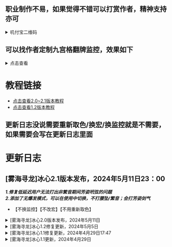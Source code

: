 ## 职业制作不易，如果觉得不错可以打赏作者，精神支持亦可
<details>
<summary>叽付宝二维码</summary>  
	
![87dcc65ee628ac8963c01c977330726b](https://github.com/iderfl/mm-bx/assets/90140812/fc855b87-7474-4a6b-8f25-38ef055ced79)
	
</details>  


## 可以找作者定制九宫格翻牌监控，效果如下
<details>
<summary>点击查看</summary> 

* 效果预览  
![image](https://github.com/iderfl/mm-bx/assets/90140812/c9208e0f-c7ca-40bb-94da-9ab40e191965)
![QQ2024511-224135 -original-original](https://github.com/iderfl/mm-bx/assets/90140812/832907a5-0b0c-477e-baa3-7a4e7691fabb)  

	可以是释放技能把黑色翻成图片（释放技能后显示图）  
	也可以图片翻成黑色（释放技能后显示黑色）
  
* 以下是支持的图片  
  ![image](https://github.com/iderfl/mm-bx/assets/90140812/f4819353-cb9b-4c19-9ebb-1dea265f5f61)

</details>  

# 教程链接

*  [点击查看2.0~2.1版本教程](https://github.com/iderfl/mm-bx/blob/main/2.0%E6%95%99%E7%A8%8B.md)
*  [点击查看1.2版本教程](https://github.com/iderfl/mm-bx/blob/main/1.2%E6%95%99%E7%A8%8B.md)

## 更新日志没说需要重新取色/换宏/换监控就是不需要，如果需要会写在更新日志里面



# 更新日志
## [雾海寻龙]冰心2.1版本发布，2024年5月11日23：00  
___1.修复低延迟用户无法打出非繁音期间芳姿玳弦的问题___   
___2.添加了无爆发模式，可以在使用中切换，不打腰坠/繁音；会打芳姿剑气___  
* 【不换监控】【不改宏】【不用重新取色】 

<details>
<summary>[雾海寻龙]冰心2.0版本发布，2024年5月11日</summary>  
	
___1.全新监控，取色增加，取图减少___  
___2.优化芳姿释放，增加了非繁音期间溢出层数时打芳姿玳弦___  
___3.优化繁音释放，现在通过（凝华+剑气调息完成）（江海调息1.05s内+剑气调息完成）进行繁音释放判定___  
___4.需要重新导入监控重新取色，监控需要黑色底框___  

___对比上一版的区别___  
| 对比项目 | 1.2 | 2.0 | 
| :----: | :----: |  :----: | 
| 取图数量 | 6 | 3 | 
| 取色数量 | 5 | 12 | 
| 计算器DPS | 95.36% | 98.57% | 
| 芳姿层数 | 存在溢出 | 不会溢出 | 
</details>  

<details>
<summary>[雾海寻龙]冰心1.2修复更新，2024年5月5日</summary>  

___1.修复心鼓弦打断玳弦读条的问题___  
___2.修复心鼓弦释放时机错误的问题___  

</details>  
<details>
<summary>[雾海寻龙]冰心1.1修复更新，2024年4月29日17:47</summary>  

___本次修改只是修复部分人出现的芳姿额外释放的bug，版本号没有变更___  
___如果你是在2024年4月29日17:47前下载的，建议你重新下载一下___

</details>  
<details>
<summary>[雾海寻龙]冰心1.1更新，2024年4月29日</summary>  

___本次修改完全重构了代码，你需要重新取图取色才能正常使用___

> 1.0是以`手动繁音`的`循环一键宏`进行编写  
> ___1.1修改为___ `手动繁音` `手动芳姿` ___的___ `半手动宏` ___进行编写___

</details>  
